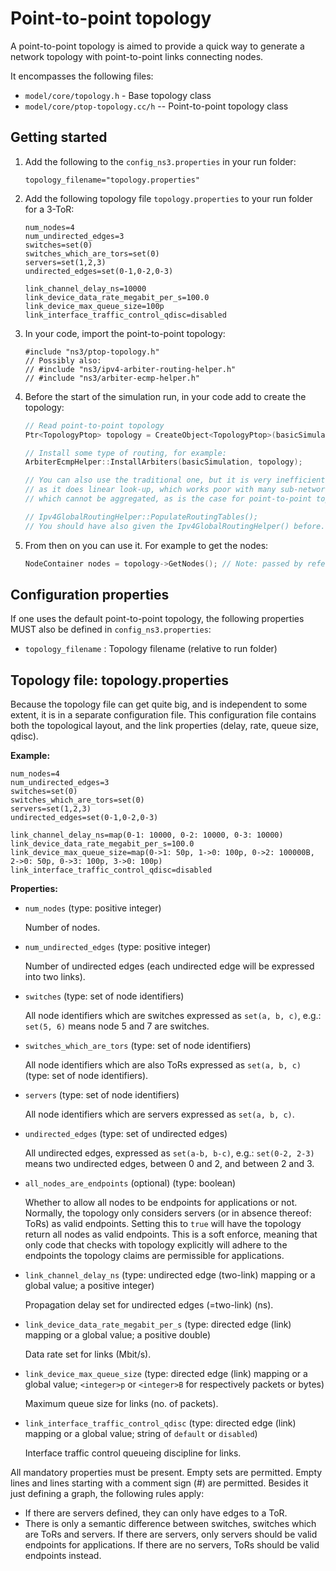 # Point-to-point topology

A point-to-point topology is aimed to provide a quick way to generate a network topology with point-to-point links connecting nodes.

It encompasses the following files:

* `model/core/topology.h` - Base topology class
* `model/core/ptop-topology.cc/h` -- Point-to-point topology class


## Getting started

1. Add the following to the `config_ns3.properties` in your run folder:

   ```
   topology_filename="topology.properties"
   ```

2. Add the following topology file `topology.properties` to your run folder for a 3-ToR:

   ```
   num_nodes=4
   num_undirected_edges=3
   switches=set(0)
   switches_which_are_tors=set(0)
   servers=set(1,2,3)
   undirected_edges=set(0-1,0-2,0-3)
   
   link_channel_delay_ns=10000
   link_device_data_rate_megabit_per_s=100.0
   link_device_max_queue_size=100p
   link_interface_traffic_control_qdisc=disabled
   ```

3. In your code, import the point-to-point topology:

   ```
   #include "ns3/ptop-topology.h"
   // Possibly also: 
   // #include "ns3/ipv4-arbiter-routing-helper.h"
   // #include "ns3/arbiter-ecmp-helper.h"
   ```

4. Before the start of the simulation run, in your code add to create the topology:

    ```c++
    // Read point-to-point topology
    Ptr<TopologyPtop> topology = CreateObject<TopologyPtop>(basicSimulation, Ipv4ArbiterRoutingHelper());
   
   // Install some type of routing, for example:
    ArbiterEcmpHelper::InstallArbiters(basicSimulation, topology);
   
   // You can also use the traditional one, but it is very inefficient,
   // as it does linear look-up, which works poor with many sub-networks
   // which cannot be aggregated, as is the case for point-to-point topology. 
   
   // Ipv4GlobalRoutingHelper::PopulateRoutingTables();
   // You should have also given the Ipv4GlobalRoutingHelper() before.
    ```
   
5. From then on you can use it. For example to get the nodes:

    ```c++
    NodeContainer nodes = topology->GetNodes(); // Note: passed by reference
    ```


## Configuration properties

If one uses the default point-to-point topology, the following properties MUST also be defined in `config_ns3.properties`:
* `topology_filename` : Topology filename (relative to run folder)

## Topology file: topology.properties

Because the topology file can get quite big, and is independent to some extent, it is in a separate configuration file. This configuration file contains both the topological layout, and the link properties (delay, rate, queue size, qdisc).

**Example:**

```
num_nodes=4
num_undirected_edges=3
switches=set(0)
switches_which_are_tors=set(0)
servers=set(1,2,3)
undirected_edges=set(0-1,0-2,0-3)

link_channel_delay_ns=map(0-1: 10000, 0-2: 10000, 0-3: 10000)
link_device_data_rate_megabit_per_s=100.0
link_device_max_queue_size=map(0->1: 50p, 1->0: 100p, 0->2: 100000B, 2->0: 50p, 0->3: 100p, 3->0: 100p)
link_interface_traffic_control_qdisc=disabled
```

**Properties:**

* `num_nodes` (type: positive integer)

  Number of nodes.
  
* `num_undirected_edges` (type: positive integer)

  Number of undirected edges (each undirected edge will be expressed into two links).

* `switches` (type: set of node identifiers)

  All node identifiers which are switches expressed as `set(a, b, c)`, e.g.: `set(5, 6)` means node 5 and 7 are switches.
  
* `switches_which_are_tors` (type: set of node identifiers)

  All node identifiers which are also ToRs expressed as `set(a, b, c)` (type: set of node identifiers).
  
* `servers` (type: set of node identifiers)

  All node identifiers which are servers expressed as `set(a, b, c)`.
  
* `undirected_edges` (type: set of undirected edges)

  All undirected edges, expressed as `set(a-b, b-c)`, e.g.: `set(0-2, 2-3)` means two undirected edges, between 0 and 2, and between 2 and 3.
  
* `all_nodes_are_endpoints` (optional) (type: boolean)

  Whether to allow all nodes to be endpoints for applications or not. Normally, the topology only considers servers (or in absence thereof: ToRs) as valid endpoints. Setting this to `true` will have the topology return all nodes as valid endpoints. This is a soft enforce, meaning that only code that checks with topology explicitly will adhere to the endpoints the topology claims are permissible for applications.

* `link_channel_delay_ns` (type: undirected edge (two-link) mapping or a global value; a positive integer)

  Propagation delay set for undirected edges (=two-link) (ns).

* `link_device_data_rate_megabit_per_s` (type: directed edge (link) mapping or a global value; a positive double)

  Data rate set for links (Mbit/s). 
 
* `link_device_max_queue_size` (type: directed edge (link) mapping or a global value; `<integer>p` or `<integer>B`  for respectively packets or bytes)

  Maximum queue size for links (no. of packets).
  
* `link_interface_traffic_control_qdisc` (type: directed edge (link) mapping or a global value; string of `default` or `disabled`)

   Interface traffic control queueing discipline for links.

All mandatory properties must be present. Empty sets are permitted. Empty lines and lines starting with a comment sign (#) are permitted. Besides it just defining a graph, the following rules apply:

* If there are servers defined, they can only have edges to a ToR.
* There is only a semantic difference between switches, switches which are ToRs and servers. If there are servers, only servers should be valid endpoints for applications. If there are no servers, ToRs should be valid endpoints instead.
